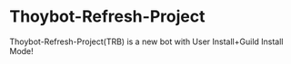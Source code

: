 # Thoybot-Refresh-Project
Thoybot-Refresh-Project(TRB) is a new bot with User Install+Guild Install Mode!
